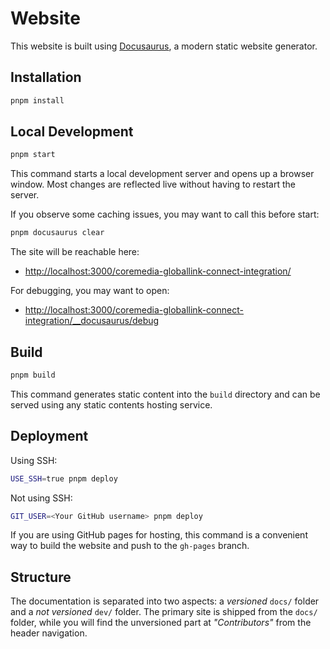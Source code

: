 # Website

This website is built using [Docusaurus](https://docusaurus.io/), a modern
static website generator.

## Installation

```bash
pnpm install
```

## Local Development

```bash
pnpm start
```

This command starts a local development server and opens up a browser window.
Most changes are reflected live without having to restart the server.

If you observe some caching issues, you may want to call this before start:

```bash
pnpm docusaurus clear
```

The site will be reachable here:

* <http://localhost:3000/coremedia-globallink-connect-integration/>

For debugging, you may want to open:

* <http://localhost:3000/coremedia-globallink-connect-integration/__docusaurus/debug>

## Build

```bash
pnpm build
```

This command generates static content into the `build` directory and can be served using any static contents hosting service.

## Deployment

Using SSH:

```bash
USE_SSH=true pnpm deploy
```

Not using SSH:

```bash
GIT_USER=<Your GitHub username> pnpm deploy
```

If you are using GitHub pages for hosting, this command is a convenient way to
build the website and push to the `gh-pages` branch.

## Structure

The documentation is separated into two aspects: a _versioned_ `docs/` folder
and a _not versioned_ `dev/` folder. The primary site is shipped from the
`docs/` folder, while you will find the unversioned part at _"Contributors"_
from the header navigation.
